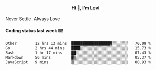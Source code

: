 <h4 style="text-align: center;">Hi 👋, I'm Levi</h4>  Never Settle. Always Love
<!---<img align="right" alt="Coding" width="300" src="https://i.pinimg.com/originals/81/17/8b/81178b47a8598f0c81c4799f2cdd4057.gif"></p> --->

#### Coding status last week ⌨️

<!--START_SECTION:waka-->

```txt
Other        12 hrs 13 mins  █████████████████▓░░░░░░░   70.09 %
Go           2 hrs 44 mins   ████░░░░░░░░░░░░░░░░░░░░░   15.73 %
Bash         1 hr 17 mins    ██░░░░░░░░░░░░░░░░░░░░░░░   07.43 %
Markdown     56 mins         █▒░░░░░░░░░░░░░░░░░░░░░░░   05.37 %
JavaScript   9 mins          ▒░░░░░░░░░░░░░░░░░░░░░░░░   00.93 %
```

<!--END_SECTION:waka-->
